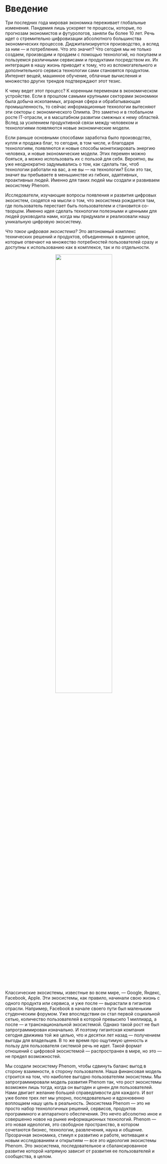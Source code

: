 # Введение

Три последних года мировая экономика переживает глобальные изменения. Пандемия лишь ускоряет те процессы, которые, по прогнозам экономистов и футурологов, заняли бы более 10 лет. Речь идет о стремительно цифровизации абсолютного большинства экономических процессов. Диджитализируется производство, а вслед за ним — и потребление. Что это значит? Что сегодня мы не только создаем, производим и продаем с помощью технологий, но покупаем и пользуемся различными сервисами и продуктами посредством их. Их интеграция в нашу жизнь приводит к тому, что из вспомогательного и дополнительного сервиса технологии сами становятся продуктом. Интернет вещей, машинное обучение, облачные вычисления и множество других трендов подтверждают этот тезис. 

К чему ведет этот процесс? К коренным переменам в экономическом устройстве. Если в прошлом самыми крупными секторами экономики была добыча ископаемых, аграрная сфера и обрабатывающая промышленность, то сейчас информационные технологии вытесняют эти секторы с экономического Олимпа. Это заметно и в глобальном росте IT-отрасли, и в масштабном развитии смежных к нему областей. Вслед за усилением продуктивной связи между человеком и технологиями появляются новые экономические модели. 

Если раньше основными способами заработка было производство, купля и продажа благ, то сегодня, в том числе, и благодаря технологиям, появляются и новые способы монетизировать энергию человека, и новые экономические модели. Этих перемен можно бояться, а можно использовать их с пользой для себя. Вероятно, вы уже неоднократно задумывались о том, как сделать так, чтоб технологии работали на вас, а не вы — на технологии? Если это так, значит вы пребываете в меньшинстве из гибких, адаптивных, проактивных людей. Именно для таких людей мы создали и развиваем экосистему Phenom. 

Исследователи, изучающие вопросы появления и развития цифровых экосистем, сходятся на мысли о том, что экосистема рождается там, где пользователь перестает быть пользователем и становится со-творцом. Именно идея сделать технологии полезными и ценными для людей руководила нами, когда мы придумали и реализовали нашу уникальную цифровую экосистему. 

*Что такое цифровая экосистема?* Это автономный комплекс технических решений и продуктов, объединенных в единое целое, которые отвечают на множество потребностей пользователей сразу и доступны к использованию как в комплексе, так и по отдельности.

<div style="text-align:center"><img src="/_media/deco.png" width="60%" height="60%" /></div>

Классические экосистемы, известные во всем мире, — Googlе, Яндекс, Facebook, Apple. Эти экосистемы, как правило, начинали свою жизнь с одного продукта или сервиса, и уже после — вырастали в гигантов отрасли. Например, Facebook в начале своего пути был маленьким студенческим форумом. Уже впоследствии он стал первой социальной сетью, количество пользователей в которой превысило 1 миллиард, а после — и транснациональной экосистемой. Однако такой рост не был запрограммирован изначально. И поэтому гигантская компания сегодня движима той же целью, что и десятки лет назад — получением выгоды для владельцев. В то же время про ощутимую ценность и пользу для пользователя системой речь не идет. Такой формат отношений с цифровой экосистемой — распространен в мире, но это — не предел возможностей. 

Мы создали экосистему Phenom, чтобы сдвинуть баланс выгод в сторону взаимности, в сторону пользователя. Наша финансовая модель строится на том, что наиболее выгодно пользователям экосистемы. Мы запрограммировали модель развития Phenom так, что рост экосистемы возможен лишь тогда, когда он выгоден и ценен для пользователей. Нами двигает желание большей справедливости для каждого. И вот уже более трех лет мы упорно, последовательно и вдохновенно воплощаем нашу цель в реальность. 
Экосистема Phenom — это не просто набор технологичных решений, сервисов, продуктов программного и аппаратного обеспечения. Это нечто абсолютно иное и совершенно новое на рынке информационных технологий. Phenom — это новая идеология, это свободное пространство, в котором сочетаются бизнес, технологии, развлечения, наука и общение. Прозрачная экономика, стимул к развитию и работе, мотивация к новым исследованиям и открытиям — все это идеология экосистемы Phenom. Это экосистема, последовательное и сбалансированное развитие которой напрямую зависит от развития ее пользователей и сообщества, в целом. 
